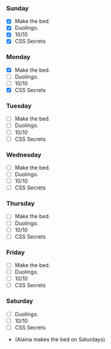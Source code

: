 ### Sunday

- [x] Make the bed.
- [x] Duolingo.
- [x] 10/10
- [x] CSS Secrets

### Monday

- [x] Make the bed.
- [ ] Duolingo.
- [ ] 10/10
- [x] CSS Secrets

### Tuesday

- [ ] Make the bed.
- [ ] Duolingo.
- [ ] 10/10
- [ ] CSS Secrets

### Wednesday

- [ ] Make the bed.
- [ ] Duolingo.
- [ ] 10/10
- [ ] CSS Secrets

### Thursday

- [ ] Make the bed.
- [ ] Duolingo.
- [ ] 10/10
- [ ] CSS Secrets

### Friday

- [ ] Make the bed.
- [ ] Duolingo.
- [ ] 10/10
- [ ] CSS Secrets

### Saturday

- [ ] Duolingo.
- [ ] 10/10
- [ ] CSS Secrets
- (Alaina makes the bed on Saturdays)